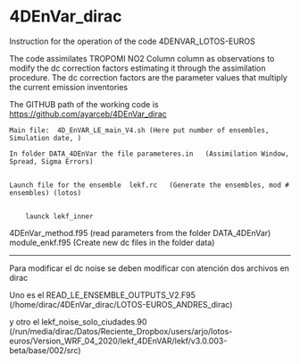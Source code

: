 # 4DEnVar_dirac



Instruction for the operation of the code 4DENVAR_LOTOS-EUROS


The code assimilates TROPOMI NO2 Column column as observations to modify the dc correction factors estimating it through the assimilation procedure. The dc correction factors are the parameter values that multiply the current emission inventories


The GITHUB path of the working code is https://github.com/ayarceb/4DEnVar_dirac


	Main file:  4D_EnVAR_LE_main_V4.sh (Here put number of ensembles, Simulation date, )

	In folder DATA_4DEnVar the file parameteres.in   (Assimilation Window, Spread, Sigma Errors)
                                       

	Launch file for the ensemble  lekf.rc   (Generate the ensembles, mod # ensembles) (lotos)


    	launck lekf_inner



4DEnVar_method.f95 (read parameters from the folder DATA_4DEnVar)
module_enkf.f95 (Create new dc files in the folder data)
 


----------------------------------------------------------------------------------------------------


Para modificar el dc noise se deben modificar con atención dos archivos en dirac

Uno es el READ_LE_ENSEMBLE_OUTPUTS_V2.F95   (/home/dirac/4DEnVar_dirac/LOTOS-EUROS_ANDRES_dirac)

y otro el lekf_noise_solo_ciudades.90      (/run/media/dirac/Datos/Reciente_Dropbox/users/arjo/lotos-euros/Version_WRF_04_2020/lekf_4DEnVAR/lekf/v3.0.003-beta/base/002/src)
